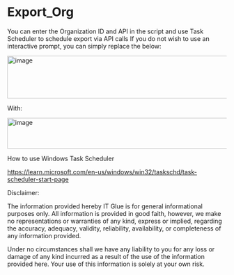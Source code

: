 # Export_Org

You can enter the Organization ID and API in the script and use Task Scheduler to schedule export via API calls
If you do not wish to use an interactive prompt, you can simply replace the below:

<img width="581" height="98" alt="image" src="https://github.com/user-attachments/assets/b8fbbeb3-4d41-4ce2-8388-49edfef5a90a" />

With:

<img width="886" height="71" alt="image" src="https://github.com/user-attachments/assets/afa88f6e-a20a-436c-b00d-3523ed698d91" />

How to use Windows Task Scheduler

https://learn.microsoft.com/en-us/windows/win32/taskschd/task-scheduler-start-page


Disclaimer:

The information provided hereby IT Glue is for general informational purposes only. All information is provided in good faith, however, we make no representations or warranties of any kind, express or implied, regarding the accuracy, adequacy, validity, reliability, availability, or completeness of any information provided.

Under no circumstances shall we have any liability to you for any loss or damage of any kind incurred as a result of the use of the information provided here. Your use of this information is solely at your own risk.
